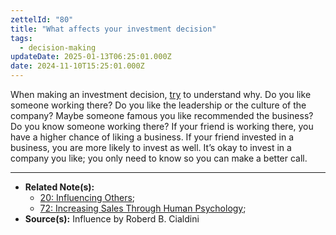 ```yaml
---
zettelId: "80"
title: "What affects your investment decision"
tags:
  - decision-making
updateDate: 2025-01-13T06:25:01.000Z
date: 2024-11-10T15:25:01.000Z
---
```


When making an investment decision, [try](/notes/68a/) to understand why. Do you like someone working there? Do you like the leadership or the culture of the company? Maybe someone famous you like recommended the business? Do you know someone working there? If your friend is working there, you have a higher chance of liking a business. If your friend invested in a business, you are more likely to invest as well. It’s okay to invest in a company you like; you only need to know so you can make a better call.

---

- **Related Note(s):**
  - [20: Influencing Others](/notes/20/);
  - [72: Increasing Sales Through Human Psychology](/notes/72/);
- **Source(s):** Influence by Roberd B. Cialdini
